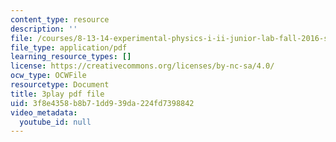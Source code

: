 ```yaml
---
content_type: resource
description: ''
file: /courses/8-13-14-experimental-physics-i-ii-junior-lab-fall-2016-spring-2017/3f8e4358b8b71dd939da224fd7398842_NwbPgoCW5Ro.pdf
file_type: application/pdf
learning_resource_types: []
license: https://creativecommons.org/licenses/by-nc-sa/4.0/
ocw_type: OCWFile
resourcetype: Document
title: 3play pdf file
uid: 3f8e4358-b8b7-1dd9-39da-224fd7398842
video_metadata:
  youtube_id: null
---
```

